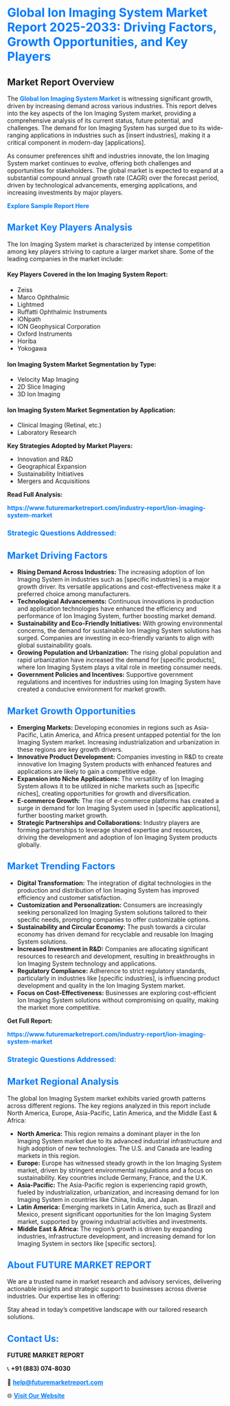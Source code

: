 <h1 style="color: #007BFF;">Global Ion Imaging System Market Report 2025-2033: Driving Factors, Growth Opportunities, and Key Players</h1>

<section id="overview">
<h2>Market Report Overview</h2>
<p>The <a href="https://www.futuremarketreport.com/industry-report/ion-imaging-system-market" style="color: #007BFF; text-decoration: none;"><strong>Global Ion Imaging System Market</strong></a> is witnessing significant growth, driven by increasing demand across various industries. This report delves into the key aspects of the Ion Imaging System market, providing a comprehensive analysis of its current status, future potential, and challenges. The demand for Ion Imaging System has surged due to its wide-ranging applications in industries such as [insert industries], making it a critical component in modern-day [applications].</p>
<p>As consumer preferences shift and industries innovate, the Ion Imaging System market continues to evolve, offering both challenges and opportunities for stakeholders. The global market is expected to expand at a substantial compound annual growth rate (CAGR) over the forecast period, driven by technological advancements, emerging applications, and increasing investments by major players.</p>
</section>

<section id="overview">
<p><a href="https://www.futuremarketreport.com/request-sample/reportId=50249" style="color: #007BFF; text-decoration: none;"><strong>Explore Sample Report Here</strong></a></p>
</section>

<section id="key-players">
<h2 style="color: #007BFF;">Market Key Players Analysis</h2>
<p>The Ion Imaging System market is characterized by intense competition among key players striving to capture a larger market share. Some of the leading companies in the market include:</p>
<h4>Key Players Covered in the Ion Imaging System Report:</h4>
<ul><li>Zeiss</li><li>Marco Ophthalmic</li><li>Lightmed</li><li>Ruffatti Ophthalmic Instruments</li><li>IONpath</li><li>ION Geophysical Corporation</li><li>Oxford Instruments</li><li>Horiba</li><li>Yokogawa</li></ul>
<h4>Ion Imaging System Market Segmentation by Type:</h4>
<ul><li>Velocity Map Imaging</li><li>2D Slice Imaging</li><li>3D Ion Imaging</li></ul>

<h4>Ion Imaging System Market Segmentation by Application:</h4>
<ul><li>Clinical Imaging (Retinal, etc.)</li><li>Laboratory Research</li></ul>
<p><strong>Key Strategies Adopted by Market Players:</strong></p>
<ul>
<li>Innovation and R&D</li>
<li>Geographical Expansion</li>
<li>Sustainability Initiatives</li>
<li>Mergers and Acquisitions</li>
</ul>
</section>

<section>
<p><strong>Read Full Analysis: </strong></p><a href="https://www.futuremarketreport.com/industry-report/ion-imaging-system-market" style="color: #007BFF; text-decoration: none;"><strong>https://www.futuremarketreport.com/industry-report/ion-imaging-system-market</strong></a>
<h3 style="color: #007BFF;">Strategic Questions Addressed:</h3>
</section>

<section id="driving-factors">
<h2 style="color: #007BFF;">Market Driving Factors</h2>
<ul>
<li><strong>Rising Demand Across Industries:</strong> The increasing adoption of Ion Imaging System in industries such as [specific industries] is a major growth driver. Its versatile applications and cost-effectiveness make it a preferred choice among manufacturers.</li>
<li><strong>Technological Advancements:</strong> Continuous innovations in production and application technologies have enhanced the efficiency and performance of Ion Imaging System, further boosting market demand.</li>
<li><strong>Sustainability and Eco-Friendly Initiatives:</strong> With growing environmental concerns, the demand for sustainable Ion Imaging System solutions has surged. Companies are investing in eco-friendly variants to align with global sustainability goals.</li>
<li><strong>Growing Population and Urbanization:</strong> The rising global population and rapid urbanization have increased the demand for [specific products], where Ion Imaging System plays a vital role in meeting consumer needs.</li>
<li><strong>Government Policies and Incentives:</strong> Supportive government regulations and incentives for industries using Ion Imaging System have created a conducive environment for market growth.</li>
</ul>
</section>

<section id="growth-opportunities">
<h2 style="color: #007BFF;">Market Growth Opportunities</h2>
<ul>
<li><strong>Emerging Markets:</strong> Developing economies in regions such as Asia-Pacific, Latin America, and Africa present untapped potential for the Ion Imaging System market. Increasing industrialization and urbanization in these regions are key growth drivers.</li>
<li><strong>Innovative Product Development:</strong> Companies investing in R&D to create innovative Ion Imaging System products with enhanced features and applications are likely to gain a competitive edge.</li>
<li><strong>Expansion into Niche Applications:</strong> The versatility of Ion Imaging System allows it to be utilized in niche markets such as [specific niches], creating opportunities for growth and diversification.</li>
<li><strong>E-commerce Growth:</strong> The rise of e-commerce platforms has created a surge in demand for Ion Imaging System used in [specific applications], further boosting market growth.</li>
<li><strong>Strategic Partnerships and Collaborations:</strong> Industry players are forming partnerships to leverage shared expertise and resources, driving the development and adoption of Ion Imaging System products globally.</li>
</ul>
</section>

<section id="trending-factors">
<h2 style="color: #007BFF;">Market Trending Factors</h2>
<ul>
<li><strong>Digital Transformation:</strong> The integration of digital technologies in the production and distribution of Ion Imaging System has improved efficiency and customer satisfaction.</li>
<li><strong>Customization and Personalization:</strong> Consumers are increasingly seeking personalized Ion Imaging System solutions tailored to their specific needs, prompting companies to offer customizable options.</li>
<li><strong>Sustainability and Circular Economy:</strong> The push towards a circular economy has driven demand for recyclable and reusable Ion Imaging System solutions.</li>
<li><strong>Increased Investment in R&D:</strong> Companies are allocating significant resources to research and development, resulting in breakthroughs in Ion Imaging System technology and applications.</li>
<li><strong>Regulatory Compliance:</strong> Adherence to strict regulatory standards, particularly in industries like [specific industries], is influencing product development and quality in the Ion Imaging System market.</li>
<li><strong>Focus on Cost-Effectiveness:</strong> Businesses are exploring cost-efficient Ion Imaging System solutions without compromising on quality, making the market more competitive.</li>
</ul>
</section>

<section>
<p><strong>Get Full Report: </strong></p><a href="https://www.futuremarketreport.com/industry-report/ion-imaging-system-market" style="color: #007BFF; text-decoration: none;"><strong>https://www.futuremarketreport.com/industry-report/ion-imaging-system-market</strong></a>
<h3 style="color: #007BFF;">Strategic Questions Addressed:</h3>
</section>


<section id="regional-analysis">
<h2 style="color: #007BFF;">Market Regional Analysis</h2>
<p>The global Ion Imaging System market exhibits varied growth patterns across different regions. The key regions analyzed in this report include North America, Europe, Asia-Pacific, Latin America, and the Middle East & Africa:</p>
<ul>
<li><strong>North America:</strong> This region remains a dominant player in the Ion Imaging System market due to its advanced industrial infrastructure and high adoption of new technologies. The U.S. and Canada are leading markets in this region.</li>
<li><strong>Europe:</strong> Europe has witnessed steady growth in the Ion Imaging System market, driven by stringent environmental regulations and a focus on sustainability. Key countries include Germany, France, and the U.K.</li>
<li><strong>Asia-Pacific:</strong> The Asia-Pacific region is experiencing rapid growth, fueled by industrialization, urbanization, and increasing demand for Ion Imaging System in countries like China, India, and Japan.</li>
<li><strong>Latin America:</strong> Emerging markets in Latin America, such as Brazil and Mexico, present significant opportunities for the Ion Imaging System market, supported by growing industrial activities and investments.</li>
<li><strong>Middle East & Africa:</strong> The region’s growth is driven by expanding industries, infrastructure development, and increasing demand for Ion Imaging System in sectors like [specific sectors].</li>
</ul>
</section>

<footer>
<h2 style="color: #007BFF;">About FUTURE MARKET REPORT</h2>
<p>We are a trusted name in market research and advisory services, delivering actionable insights and strategic support to businesses across diverse industries. Our expertise lies in offering:</p>

<p>Stay ahead in today’s competitive landscape with our tailored research solutions.</p>

<h2 style="color: #007BFF;">Contact Us:</h2>
<p><strong>FUTURE MARKET REPORT</strong></p>
<p>📞 <strong>+91 (883) 074-8030</strong></p>
<p>📧 <strong><a href="mailto:help@futuremarketreport.com" style="color: #007BFF;">help@futuremarketreport.com</a></strong></p>
<p>🌐 <strong><a href="https://www.futuremarketreport.com/" style="color: #007BFF;">Visit Our Website</a></strong></p>
</footer>